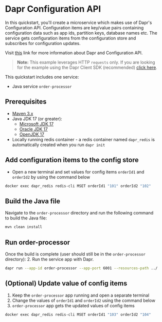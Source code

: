 # Dapr Configuration API

In this quickstart, you'll create a microservice which makes use of Dapr's Configuration API. Configuration items are key/value pairs containing configuration data such as app ids, partition keys, database names etc. The service gets configuration items from the configuration store and subscribes for configuration updates.

Visit [this](https://docs.dapr.io/developing-applications/building-blocks/configuration/) link for more information about Dapr and Configuration API.

> **Note:** This example leverages HTTP `requests` only.  If you are looking for the example using the Dapr Client SDK (recommended) [click here](../sdk/).

This quickstart includes one service:

- Java service `order-processor`

## Prerequisites

- [Maven 3.x](https://maven.apache.org/install.html)
- Java JDK 17 (or greater):
  - [Microsoft JDK 17](https://learn.microsoft.com/en-us/java/openjdk/download#openjdk-17)
  - [Oracle JDK 17](https://www.oracle.com/java/technologies/downloads/?er=221886#java17)
  - [OpenJDK 17](https://jdk.java.net/17/)
- Locally running redis container - a redis container named `dapr_redis` is automatically created when you run `dapr init`

## Add configuration items to the config store

- Open a new terminal and set values for config items `orderId1` and `orderId2` by using the command below

<!-- STEP
name: Add configuration items
expected_stdout_lines:
  - 'OK'
-->

```bash
docker exec dapr_redis redis-cli MSET orderId1 "101" orderId2 "102"
```

<!-- END_STEP -->

## Build the Java file

Navigate to the `order-processor` directory and run the following command to build the Java file:
<!-- STEP
name: Build Java file
working_dir: ./order-processor
-->

```bash
mvn clean install
```

<!-- END_STEP -->

## Run order-processor

Once the build is complete (user should still be in the `order-processor` directory):
2. Run the service app with Dapr.

<!-- STEP
name: Run order-processor service
expected_stdout_lines:
  - '== APP == Configuration for orderId2:{"orderId2":{"value":"102"}}'
  - '== APP == App subscribed to config changes with subscription id:'
  - '= APP == App unsubscribed from config changes'
  - '== APP == Shutting down spring app'
  - "Exited App successfully"
expected_stderr_lines:
output_match_mode: substring
match_order: none
sleep: 120
-->

```bash
dapr run --app-id order-processor --app-port 6001 --resources-path ../../../components -- java -jar target/OrderProcessingService-0.0.1-SNAPSHOT.jar
```

<!-- END_STEP -->

## (Optional) Update value of config items

1. Keep the `order-processor` app running and open a separate terminal
2. Change the values of `orderId1` and `orderId2` using the command below
3. `order-processor` app gets the updated values of config items

<!-- STEP
name: Update config items
-->

```bash
docker exec dapr_redis redis-cli MSET orderId1 "103" orderId2 "104"
```

<!--END_STEP -->
